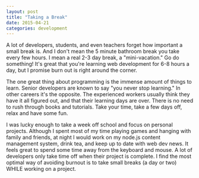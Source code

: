 ```yaml
---
layout: post
title: "Taking a Break"
date: 2015-04-21
categories: development
---
```

A lot of developers, students, and even teachers forget how important a small break is. And I don't mean the 5 minute bathroom break you take every few hours. I mean a real 2-3 day break, a "mini-vacation." Go do something! It's great that you're learning web development for 6-8 hours a day, but I promise burn out is right around the corner.

The one great thing about programming is the immense amount of things to learn. Senior developers are known to say "you never stop learning." In other careers it's the opposite. The experienced workers usually think they have it all figured out, and that their learning days are over. There is no need to rush through books and tutorials. Take your time, take a few days off, relax and have some fun.

I was lucky enough to take a week off school and focus on personal projects. Although I spent most of my time playing games and hanging with family and friends, at night I would work on my node.js content management system, drink tea, and keep up to date with web dev news. It feels great to spend some time away from the keyboard and mouse. A lot of developers only take time off when their project is complete. I find the most optimal way of avoiding burnout is to take small breaks (a day or two) WHILE working on a project.
